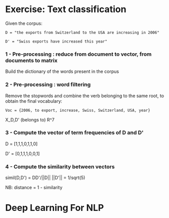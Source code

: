 # Exercise: Text classification

Given the corpus:

` D = "the exports from Switzerland to the USA are increasing in 2006" `

`D' = "Swiss exports have increased this year" `

### 1 - Pre-processing : reduce from document to vector, from documents to matrix

Build the dictionary of the words present in the corpus

### 2 - Pre-processing : word filtering

Remove the stopwords and combine the verb belonging to the same root, to obtain the final vocabulary:

`Voc = {2006, to export, increase, Swiss, Switzerland, USA, year}`

X\_D,D' (belongs to) R^7

### 3 - Compute the vector of term frequencies of D and D'

D  = [1,1,1,0,1,1,0]

D' = [0,1,1,1,0,0,1]

### 4 - Compute the similarity between vectors

simil(D,D') = DD'/||D|| ||D'|| = 1/sqrt(5)

NB: distance = 1 - similarity

# Deep Learning For NLP
